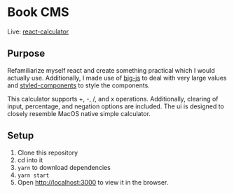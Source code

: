 # Book CMS

Live: [react-calculator](https://basic-react-calc.herokuapp.com/)

## Purpose

Refamiliarize myself react and create something practical which I would actually use. Additionally, I made use of [big-js](https://www.npmjs.com/package/big-js) to deal with very large values and [styled-components](https://www.npmjs.com/package/styled-components) to style the components.

This calculator supports +, -, /, and x operations. Additionally, clearing of input, percentage, and negation options are included. The ui is designed to closely resemble MacOS native simple calculator.

## Setup
1. Clone this repository
2. cd into it
2. `yarn` to download dependencies
4. `yarn start`
5. Open [http://localhost:3000](http://localhost:3000) to view it in the browser.

